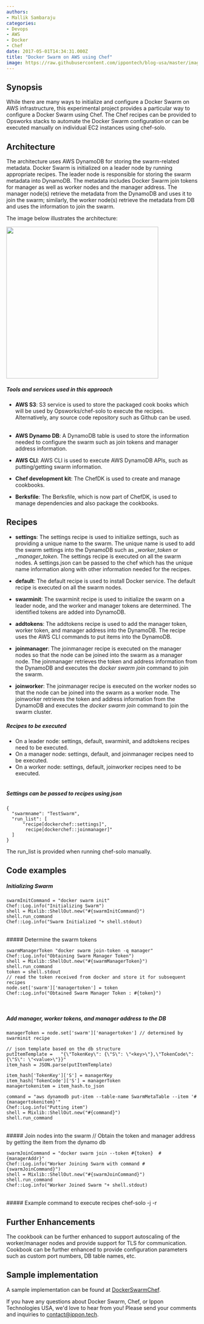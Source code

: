 ```yaml
---
authors:
- Mallik Sambaraju
categories:
- Devops
- AWS
- Docker
- Chef
date: 2017-05-01T14:34:31.000Z
title: "Docker Swarm on AWS using Chef"
image: https://raw.githubusercontent.com/ippontech/blog-usa/master/images/2017/04/Docker-Swarm-on-AWS-Blog.png
---
```


## Synopsis

While there are many ways to initialize and configure a Docker Swarm on AWS infrastructure, this experimental project provides a particular way to configure a Docker Swarm using Chef. The Chef recipes can be provided to Opsworks stacks to automate the Docker Swarm configuration or can be executed manually on individual EC2 instances using chef-solo.

## Architecture

The architecture uses AWS DynamoDB for storing the swarm-related metadata. Docker Swarm is initialized on a leader node by running appropriate recipes. The leader node is responsible for storing the swarm metadata into DynamoDB. The metadata includes Docker Swarm join tokens for manager as well as worker nodes and the manager address. The manager node(s) retrieve the metadata from the DynamoDB and uses it to join the swarm; similarly, the worker node(s) retrieve the metadata from DB and uses the information to join the swarm. 

The image below illustrates the architecture:

<img src="https://raw.githubusercontent.com/msambaraju/DockerSwarmChef/master/DockerSwarm.jpg" width="400" height="400" />

##### Tools and services used in this approach

* **AWS S3**:  S3 service is used to store the packaged cook books which will be used by Opsworks/chef-solo to execute the recipes. Alternatively, any source code repository such as Github can be used. <br><br>

* **AWS Dynamo DB**:  A DynamoDB table is used to store the information needed to configure the swarm such as join tokens and manager address information. <br>

* **AWS CLI**: AWS CLI is used to execute AWS DynamoDB APIs, such as putting/getting swarm information. <br>

* **Chef development kit**:  The ChefDK is used to create and manage cookbooks. <br>

* **Berksfile**: The Berksfile, which is now part of ChefDK, is used to manage dependencies and also package the cookbooks.


## Recipes
* **settings**: The settings recipe is used to initialize settings, such as providing a unique name to the swarm. The unique name is used to add the swarm settings into the DynamoDB such as *<uniquename>_worker_token* or *<uniauename>_manager_token*. The settings recipe is executed on all the swarm nodes. A settings.json can be passed to the chef which has the unique name information along with other information needed for the recipes. <br>

* **default**: The default recipe is used to install Docker service. The default recipe is executed on all the swarm nodes. <br>

* **swarminit**: The swarminit recipe is used to initialize the swarm on a leader node, and the worker and manager tokens are determined. The identified tokens are added into DynamoDB. <br>

* **addtokens**: The addtokens recipe is used to add the manager token, worker token, and manager address into the DynamoDB. The recipe uses the AWS CLI commands to put items into the DynamoDB. <br>

* **joinmanager**: The joinmanager recipe is executed on the manager nodes so that the node can be joined into the swarm as a manager node. The joinmanager retrieves the token and address information from the DynamoDB and executes the _docker swarm join_ command to  join the swarm. <br>

* **joinworker**: The joinmanager recipe is executed on the worker nodes so that the node can be joined into the swarm as a worker node. The joinworker retrieves the token and address information from the DynamoDB and executes the _docker swarm join_ command to  join the swarm cluster.


##### Recipes to be executed

* On a leader node: settings, default, swarminit, and addtokens recipes need to be executed.
* On a manager node: settings, default, and joinmanager recipes need to be executed.
* On a worker node: settings, default, joinworker recipes need to be executed.
<br><br>
##### Settings can be passed to recipes using json

	{
	  "swarmname": "TestSwarm",
	  "run_list": [
		  "recipe[dockerchef::settings]",
	       recipe[dockerchef::joinmanager]"
	  ]
	}
The run_list is provided when running chef-solo manually.

## Code examples

##### Initializing Swarm

	swarmInitCommand = "docker swarm init"
	Chef::Log.info("Initializing Swarm")
	shell = Mixlib::ShellOut.new("#{swarmInitCommand}")
	shell.run_command
	Chef::Log.info("Swarm Initialized "+ shell.stdout)

<br>
##### Determine the swarm tokens

	swarmManagerToken "docker swarm join-token -q manager"
	Chef::Log.info("Obtaining Swarm Manager Token")
	shell = Mixlib::ShellOut.new("#{swarmManagerToken}")
	shell.run_command
	token = shell.stdout
	// read the token received from docker and store it for subsequent recipes
	node.set['swarm']['managertoken'] = token 
	Chef::Log.info("Obtained Swarm Manager Token : #{token}")

<br>
	
##### Add manager, worker tokens, and manager address to the DB
    
    managerToken = node.set['swarm']['managertoken'] // determined by swarminit recipe
    
    // json template based on the db structure
	putItemTemplate =   "{\"TokenKey\": {\"S\": \"<key>\"},\"TokenCode\":{\"S\": \"<value>\"}}"
	item_hash = JSON.parse(putItemTemplate)
	
	item_hash['TokenKey']['S'] = managerKey 
	item_hash['TokenCode']['S'] = managerToken
	managertokenitem = item_hash.to_json
	
	command = "aws dynamodb put-item --table-name SwarmMetaTable --item '#{managertokenitem}'"
	Chef::Log.info("Putting item")
	shell = Mixlib::ShellOut.new("#{command}")
	shell.run_command

<br>
##### Join nodes into the swarm
    // Obtain the token and manager address by getting the item from the dynamo db
     
	swarmJoinCommand = "docker swarm join --token #{token}  #{managerAddr}"
	Chef::Log.info("Worker Joining Swarm with command #{swarmJoinCommand}")
	shell = Mixlib::ShellOut.new("#{swarmJoinCommand}")
	shell.run_command
	Chef::Log.info("Worker Joined Swarm "+ shell.stdout)

<br>
##### Example command to execute recipes
	chef-solo -j <path to json> -r <url to the cookbook tar file>

## Further Enhancements
The cookbook can be further enhanced to support autoscaling of the worker/manager nodes and provide support for TLS for communication. Cookbook can be further enhanced to provide configuration parameters such as custom port numbers, DB table names, etc.

## Sample implementation
A sample implementation can be found at <a href="https://github.com/msambaraju/DockerSwarmChef">DockerSwarmChef</a>.

If you have any questions about Docker Swarm, Chef, or Ippon Technologies USA, we'd love to hear from you! Please send your comments and inquiries to [contact@ippon.tech](mailto:contact@ippon.tech).

